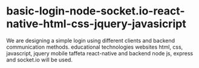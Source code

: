 # basic-login-node-socket.io-react-native-html-css-jquery-javasicript 
 We are designing a simple login using different clients and backend communication methods. educational technologies websites html, css, javascript, jquery mobile taffeta react-native and backend node js, express and socket.io will be used.
